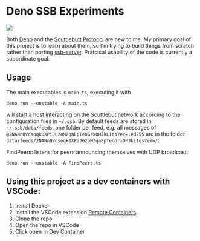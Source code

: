 # Deno SSB Experiments

![](https://tokei.rs/b1/github/retog/deno-ssb-experiments)

Both [Deno](https://deno.land/) and the
[Scuttlebutt Protocol](https://ssbc.github.io/scuttlebutt-protocol-guide/) are
new to me. My primary goal of this project is to learn about them, so I'm trying
to build things from scratch rather than porting
[ssb-server](https://github.com/ssbc/ssb-server). Pratcical usability of the
code is currently a subordinate goal.

## Usage

The main executables is `main.ts`, executing it with

    deno run --unstable -A main.ts

will start a host interacting on the Scuttlebut network according to the configuration
files in `~/.ssb`. By default feeds are stored in `~/.ssb/data/feeds`, one folder per feed, e.g. all
messages of `@2NANnQVdsoqk0XPiJG2oMZqaEpTeoGrxOHJkLIqs7eY=.ed255` are in the
folder `data/feeds/2NANnQVdsoqk0XPiJG2oMZqaEpTeoGrxOHJkLIqs7eY=/`:

FindPeers: listens for peers announcing themselves with UDP broadcast.

    deno run --unstable -A FindPeers.ts

## Using this project as a dev containers with VSCode:

1. Install Docker
2. Install the VSCode extension
   [Remote Containers](https://marketplace.visualstudio.com/items?itemName=ms-vscode-remote.remote-containers)
3. Clone the repo
4. Open the repo in VSCode
5. Click open in Dev Container
